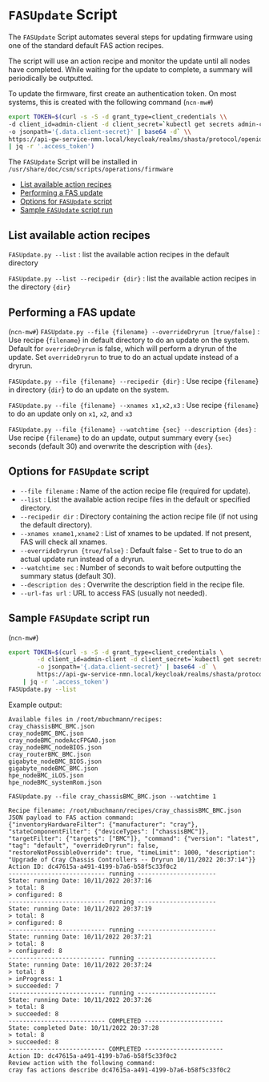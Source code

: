 # `FASUpdate` Script

The `FASUpdate` Script automates several steps for updating firmware using one of the standard default FAS action recipes.

The script will use an action recipe and monitor the update until all nodes have completed.
While waiting for the update to complete, a summary will periodically be outputted.

To update the firmware, first create an authentication token.
On most systems, this is created with the following command (`ncn-mw#`)

```bash
export TOKEN=$(curl -s -S -d grant_type=client_credentials \\
-d client_id=admin-client -d client_secret=`kubectl get secrets admin-client-auth \\
-o jsonpath='{.data.client-secret}' | base64 -d` \\
https://api-gw-service-nmn.local/keycloak/realms/shasta/protocol/openid-connect/token \\
| jq -r '.access_token')
```

The `FASUpdate` Script will be installed in `/usr/share/doc/csm/scripts/operations/firmware`

* [List available action recipes](#list-available-action-recipes)
* [Performing a FAS update](#performing-a-fas-update)
* [Options for `FASUpdate` script](#options-for-fasupdate-script)
* [Sample `FASUpdate` script run](#sample-fasupdate-script-run)

## List available action recipes

`FASUpdate.py --list` : list the available action recipes in the default directory

`FASUpdate.py --list --recipedir {dir}` : list the available action recipes in the directory `{dir}`

## Performing a FAS update

(`ncn-mw#`) `FASUpdate.py --file {filename} --overrideDryrun [true/false]` : Use recipe {`filename`} in default directory to do an update on the system.
Default for `overrideDryrun` is false, which will perform a dryrun of the update.
Set `overrideDryrun` to true to do an actual update instead of a dryrun.

`FASUpdate.py --file {filename} --recipedir {dir}` : Use recipe {`filename`} in directory {`dir`} to do an update on the system.

`FASUpdate.py --file {filename} --xnames x1,x2,x3` : Use recipe {`filename`} to do an update only on `x1`, `x2`, and `x3`

`FASUpdate.py --file {filename} --watchtime {sec} --description {des}` : Use recipe {`filename`} to do an update, output summary every {`sec`} seconds (default 30) and overwrite the description with {`des`}.

## Options for `FASUpdate` script

* `--file filename` : Name of the action recipe file (required for update).
* `--list` : List the available action recipe files in the default or specified directory.
* `--recipedir dir` : Directory containing the action recipe file (if not using the default directory).
* `--xnames xname1,xname2` : List of xnames to be updated.  If not present, FAS will check all xnames.
* `--overrideDryrun {true/false}` : Default false - Set to true to do an actual update run instead of a dryrun.
* `--watchtime sec` : Number of seconds to wait before outputting the summary status (default 30).
* `--description des` : Overwrite the description field in the recipe file.
* `--url-fas url` : URL to access FAS (usually not needed).

## Sample `FASUpdate` script run

(`ncn-mw#`)

```bash
export TOKEN=$(curl -s -S -d grant_type=client_credentials \
        -d client_id=admin-client -d client_secret=`kubectl get secrets admin-client-auth \
        -o jsonpath='{.data.client-secret}' | base64 -d` \
        https://api-gw-service-nmn.local/keycloak/realms/shasta/protocol/openid-connect/token \
    | jq -r '.access_token')
FASUpdate.py --list
```

Example output:

```text
Available files in /root/mbuchmann/recipes:
cray_chassisBMC_BMC.json
cray_nodeBMC_BMC.json
cray_nodeBMC_nodeAccFPGA0.json
cray_nodeBMC_nodeBIOS.json
cray_routerBMC_BMC.json
gigabyte_nodeBMC_BIOS.json
gigabyte_nodeBMC_BMC.json
hpe_nodeBMC_iLO5.json
hpe_nodeBMC_systemRom.json

FASUpdate.py --file cray_chassisBMC_BMC.json --watchtime 1

Recipe filename: /root/mbuchmann/recipes/cray_chassisBMC_BMC.json
JSON payload to FAS action command:
{"inventoryHardwareFilter": {"manufacturer": "cray"}, "stateComponentFilter": {"deviceTypes": ["chassisBMC"]}, "targetFilter": {"targets": ["BMC"]}, "command": {"version": "latest", "tag": "default", "overrideDryrun": false, "restoreNotPossibleOverride": true, "timeLimit": 1000, "description": "Upgrade of Cray Chassis Controllers -- Dryrun 10/11/2022 20:37:14"}}
Action ID: dc47615a-a491-4199-b7a6-b58f5c33f0c2
--------------------------- running ----------------------
State: running Date: 10/11/2022 20:37:16
> total: 8
> configured: 8
--------------------------- running ----------------------
State: running Date: 10/11/2022 20:37:19
> total: 8
> configured: 8
--------------------------- running ----------------------
State: running Date: 10/11/2022 20:37:21
> total: 8
> configured: 8
--------------------------- running ----------------------
State: running Date: 10/11/2022 20:37:24
> total: 8
> inProgress: 1
> succeeded: 7
--------------------------- running ----------------------
State: running Date: 10/11/2022 20:37:26
> total: 8
> succeeded: 8
--------------------------- COMPLETED ----------------------
State: completed Date: 10/11/2022 20:37:28
> total: 8
> succeeded: 8
--------------------------- COMPLETED ----------------------
Action ID: dc47615a-a491-4199-b7a6-b58f5c33f0c2
Review action with the following command:
cray fas actions describe dc47615a-a491-4199-b7a6-b58f5c33f0c2
```
